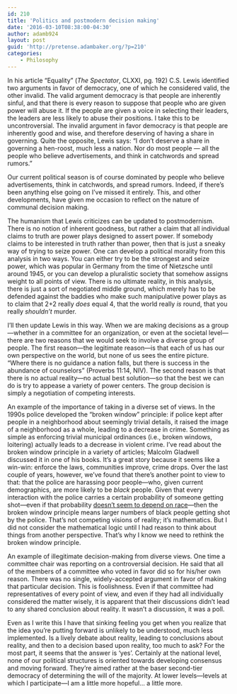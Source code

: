 ```yaml
---
id: 210
title: 'Politics and postmodern decision making'
date: '2016-03-10T08:38:00-04:30'
author: adamb924
layout: post
guid: 'http://pretense.adambaker.org/?p=210'
categories:
    - Philosophy
---
```


In his article “Equality” (*The Spectator*, CLXXI, pg. 192) C.S. Lewis identified two arguments in favor of democracy, one of which he considered valid, the other invalid. The valid argument democracy is that people are inherently sinful, and that there is every reason to suppose that people who are given power will abuse it. If the people are given a voice in selecting their leaders, the leaders are less likely to abuse their positions. I take this to be uncontroversial. The invalid argument in favor democracy is that people are inherently good and wise, and therefore deserving of having a share in governing. Quite the opposite, Lewis says: “I don’t deserve a share in governing a hen-roost, much less a nation. Nor do most people — all the people who believe advertisements, and think in catchwords and spread rumors.”

Our current political season is of course dominated by people who believe advertisements, think in catchwords, and spread rumors. Indeed, if there’s been anything else going on I’ve missed it entirely. This, and other developments, have given me occasion to reflect on the nature of communal decision making.

The humanism that Lewis criticizes can be updated to postmodernism. There is no notion of inherent goodness, but rather a claim that all individual claims to truth are power plays designed to assert power. If somebody claims to be interested in truth rather than power, then that is just a sneaky way of trying to seize power. One can develop a political morality from this analysis in two ways. You can either try to be the strongest and seize power, which was popular in Germany from the time of Nietzsche until around 1945, or you can develop a pluralistic society that somehow assigns weight to all points of view. There is no ultimate reality, in this analysis, there is just a sort of negotiated middle ground, which merely has to be defended against the baddies who make such manipulative power plays as to claim that 2+2 really *does* equal 4, that the world really *is* round, that you really *shouldn’t* murder.

I’ll then update Lewis in this way. When we are making decisions as a group—whether in a committee for an organization, or even at the societal level—there are two reasons that we would seek to involve a diverse group of people. The first reason—the legitimate reason—is that each of us has our own perspective on the world, but none of us sees the entire picture. “Where there is no guidance a nation falls, but there is success in the abundance of counselors” (Proverbs 11:14, NIV). The second reason is that there is no actual reality—no actual best solution—so that the best we can do is try to appease a variety of power centers. The group decision is simply a negotiation of competing interests.

An example of the importance of taking in a diverse set of views. In the 1990s police developed the “broken window” principle: if police kept after people in a neighborhood about seemingly trivial details, it raised the image of a neighborhood as a whole, leading to a decrease in crime. Something as simple as enforcing trivial municipal ordinances (i.e., broken windows, loitering) actually leads to a decrease in violent crime. I’ve read about the broken window principle in a variety of articles; Malcolm Gladwell discussed it in one of his books. It’s a great story because it seems like a win-win: enforce the laws, communities improve, crime drops. Over the last couple of years, however, we’ve found that there’s another point to view to that: that the police are harassing poor people—who, given current demographics, are more likely to be *black* people. Given that every interaction with the police carries a certain probability of someone getting shot—even if that probability [doesn’t seem to depend on race](http://www.nytimes.com/2015/10/18/upshot/police-killings-of-blacks-what-the-data-says.html)—then the broken window principle means larger numbers of black people getting shot by the police. That’s not competing visions of reality; it’s mathematics. But I did not consider the mathematical logic until I had reason to think about things from another perspective. That’s why I know we need to rethink the broken window principle.

An example of illegitimate decision-making from diverse views. One time a committee chair was reporting on a controversial decision. He said that all of the members of a committee who voted in favor did so for his/her own reason. There was no single, widely-accepted argument in favor of making that particular decision. This is foolishness. Even if that committee had representatives of every point of view, and even if they had all individually considered the matter wisely, it is apparent that their discussions didn’t lead to any shared conclusion about reality. It wasn’t a discussion, it was a poll.

Even as I write this I have that sinking feeling you get when you realize that the idea you’re putting forward is unlikely to be understood, much less implemented. Is a lively debate about reality, leading to conclusions about reality, and then to a decision based upon reality, too much to ask? For the most part, it seems that the answer is ‘yes’. Certainly at the national level, none of our political structures is oriented towards developing consensus and moving forward. They’re aimed rather at the baser second-tier democracy of determining the will of the majority. At lower levels—levels at which I participate—I am a little more hopeful… a little more.